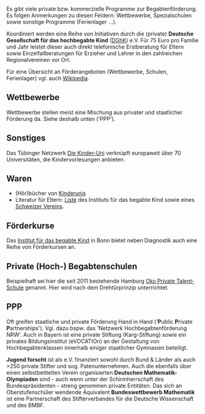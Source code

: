Es gibt viele private bzw. kommerzielle Programme zur Begabtenförderung. Es folgen Anmerkungen zu diesen Feldern: Wettbewerbe, Spezialschulen sowie sonstige Programme (Ferienlager ...).

Koordiniert werden eine Reihe von Initiativen durch die (private) **Deutsche Gesellschaft für das hochbegabte Kind** ([DGhK](http://www.dghk.de/)) e.V. Für 75 Euro pro Familie und Jahr leistet dieser auch direkt telefonische Erstberatung für Eltern sowie Einzelfallberatungen für Erzieher und Lehrer in den zahlreichen Regionalvereinen vor Ort.

Für eine Übersicht an Förderangeboten (Wettbewerbe, Schulen, Ferienlager) vgl. auch [Wikipedia](https://de.wikipedia.org/wiki/Begabtenf%C3%B6rderung#Begabtenf.C3.B6rderung_f.C3.BCr_Sch.C3.BCler_in_Deutschland).

## Wettbewerbe
Wettbewerbe stellen meist eine Mischung aus privater und staatlicher Förderung da. Siehe deshalb unten ('PPP').

## Sonstiges
Das Tübinger Netzwerk [Die Kinder-Uni](http://www.die-kinder-uni.de/html/vorlesungsverzeichnis.html) verknüpft europaweit über 70 Universitäten, die Kindervorlesungen anbieten.

## Waren
- (Hör)bücher von [Kinderunis](http://www.die-kinder-uni.de/html/kinder-uni-bibliothek.html)
- Literatur für Eltern: [Liste](http://www.hochbegabten-homepage.de/literatur.html) des Instituts für das begabte Kind sowie eines [Schweizer Vereins](http://www.hochbegabt.ch/literatur).

## Förderkurse
Das [Institut für das begabte Kind](http://www.hochbegabten-homepage.de/steckbrief.html) in Bonn bietet neben Diagnostik auch eine Reihe von Förderkursen an.
 
## Private (Hoch-) Begabtenschulen
Beispielhaft sei hier die seit 2011 bestehende Hamburg [Oko Private Talent-Schule](http://www.talent-schule.de) genannt. Hier wird nach dem Drehtürprinzip unterrichtet.

## PPP
Oft greifen staatliche und private Förderung Hand in Hand ('**P**ublic **P**rivate **P**artnerships'). Vgl. dazu bspw. das 'Netzwerk Hochbegabtenförderung NRW'. Auch in Bayern ist eine private Stiftung (Karg-Stiftung) sowie ein privates Bildungsinstitut (eVOCATIOn) an der Gestaltung von Hochbegabtenklassen innerhalb einiger staatlicher Gymnasien beteiligt.


**Jugend forscht** ist als e.V. finanziert sowohl durch Bund & Länder als auch >250 private Stifter und sog. Patenunternehmen. Auch die ebenfalls über einen selbstbetitelten Verein organisierten **Deutschen Mathematik-Olympiaden** sind - auch wenn unter der Schirmherrschaft des Bundespräsidenten - streng genommen private Entitäten. Das sich an Oberstufenschüler wendende Äquivalent **Bundeswettbewerb Mathematik** ist eine Partnerschaft des Stifterverbandes für die Deutsche Wissenschaft und des BMBF.
